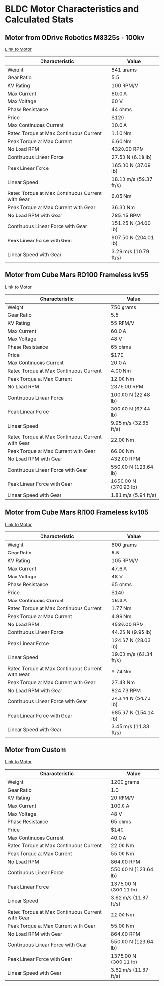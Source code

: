 # BLDC Motor Characteristics and Calculated Stats

## Motor from ODrive Robotics M8325s - 100kv  
[Link to Motor](https://shop.odriverobotics.com/products/m8325s)

| Characteristic | Value |
|----------------|-------|
| Weight | 841 grams |
| Gear Ratio | 5.5 |
| KV Rating | 100 RPM/V |
| Max Current | 60.0 A |
| Max Voltage | 60 V |
| Phase Resistance | 44 ohms |
| Price | $120 |
| Max Continuous Current | 10.0 A |
| Rated Torque at Max Continuous Current | 1.10 Nm |
| Peak Torque at Max Current | 6.60 Nm |
| No Load RPM | 4320.00 RPM |
| Continuous Linear Force | 27.50 N (6.18 lb) |
| Peak Linear Force | 165.00 N (37.09 lb) |
| Linear Speed | 18.10 m/s (59.37 ft/s) |
| Rated Torque at Max Continuous Current with Gear | 6.05 Nm |
| Peak Torque at Max Current with Gear | 36.30 Nm |
| No Load RPM with Gear | 785.45 RPM |
| Continuous Linear Force with Gear | 151.25 N (34.00 lb) |
| Peak Linear Force with Gear | 907.50 N (204.01 lb) |
| Linear Speed with Gear | 3.29 m/s (10.79 ft/s) |

## Motor from Cube Mars RO100 Frameless kv55  
[Link to Motor](https://www.cubemars.com/goods-1159-RO100.html)

| Characteristic | Value |
|----------------|-------|
| Weight | 750 grams |
| Gear Ratio | 5.5 |
| KV Rating | 55 RPM/V |
| Max Current | 60.0 A |
| Max Voltage | 48 V |
| Phase Resistance | 65 ohms |
| Price | $170 |
| Max Continuous Current | 20.0 A |
| Rated Torque at Max Continuous Current | 4.00 Nm |
| Peak Torque at Max Current | 12.00 Nm |
| No Load RPM | 2376.00 RPM |
| Continuous Linear Force | 100.00 N (22.48 lb) |
| Peak Linear Force | 300.00 N (67.44 lb) |
| Linear Speed | 9.95 m/s (32.65 ft/s) |
| Rated Torque at Max Continuous Current with Gear | 22.00 Nm |
| Peak Torque at Max Current with Gear | 66.00 Nm |
| No Load RPM with Gear | 432.00 RPM |
| Continuous Linear Force with Gear | 550.00 N (123.64 lb) |
| Peak Linear Force with Gear | 1650.00 N (370.93 lb) |
| Linear Speed with Gear | 1.81 m/s (5.94 ft/s) |

## Motor from Cube Mars RI100 Frameless kv105 
[Link to Motor](https://www.cubemars.com/goods-859-RI100.html)

| Characteristic | Value |
|----------------|-------|
| Weight | 600 grams |
| Gear Ratio | 5.5 |
| KV Rating | 105 RPM/V |
| Max Current | 47.6 A |
| Max Voltage | 48 V |
| Phase Resistance | 65 ohms |
| Price | $140 |
| Max Continuous Current | 16.9 A |
| Rated Torque at Max Continuous Current | 1.77 Nm |
| Peak Torque at Max Current | 4.99 Nm |
| No Load RPM | 4536.00 RPM |
| Continuous Linear Force | 44.26 N (9.95 lb) |
| Peak Linear Force | 124.67 N (28.03 lb) |
| Linear Speed | 19.00 m/s (62.34 ft/s) |
| Rated Torque at Max Continuous Current with Gear | 9.74 Nm |
| Peak Torque at Max Current with Gear | 27.43 Nm |
| No Load RPM with Gear | 824.73 RPM |
| Continuous Linear Force with Gear | 243.44 N (54.73 lb) |
| Peak Linear Force with Gear | 685.67 N (154.14 lb) |
| Linear Speed with Gear | 3.45 m/s (11.33 ft/s) |

## Motor from Custom                          
[Link to Motor](nan)

| Characteristic | Value |
|----------------|-------|
| Weight | 1200 grams |
| Gear Ratio | 1.0 |
| KV Rating | 20 RPM/V |
| Max Current | 100.0 A |
| Max Voltage | 48 V |
| Phase Resistance | 65 ohms |
| Price | $140 |
| Max Continuous Current | 40.0 A |
| Rated Torque at Max Continuous Current | 22.00 Nm |
| Peak Torque at Max Current | 55.00 Nm |
| No Load RPM | 864.00 RPM |
| Continuous Linear Force | 550.00 N (123.64 lb) |
| Peak Linear Force | 1375.00 N (309.11 lb) |
| Linear Speed | 3.62 m/s (11.87 ft/s) |
| Rated Torque at Max Continuous Current with Gear | 22.00 Nm |
| Peak Torque at Max Current with Gear | 55.00 Nm |
| No Load RPM with Gear | 864.00 RPM |
| Continuous Linear Force with Gear | 550.00 N (123.64 lb) |
| Peak Linear Force with Gear | 1375.00 N (309.11 lb) |
| Linear Speed with Gear | 3.62 m/s (11.87 ft/s) |

